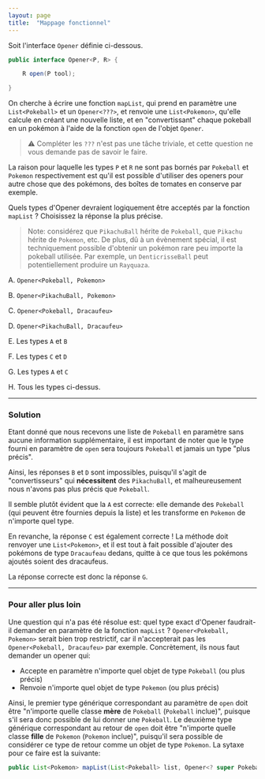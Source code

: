 ```yaml
---
layout: page
title:  "Mappage fonctionnel"
---
```


Soit l'interface `Opener` définie ci-dessous.

```java
public interface Opener<P, R> {

    R open(P tool);

}
```

On cherche à écrire une fonction `mapList`, qui prend en paramètre une `List<Pokeball>` et un `Opener<???>`, et renvoie une `List<Pokemon>`, qu'elle calcule en créant une nouvelle liste, et en "convertissant" chaque pokeball en un pokémon à l'aide de la fonction `open` de l'objet `Opener`. 

> ⚠️ Compléter les `???` n'est pas une tâche triviale, et cette question ne vous demande pas de savoir le faire. 

La raison pour laquelle les types `P` et `R` ne sont pas bornés par `Pokeball` et `Pokemon` respectivement est qu'il est possible d'utiliser des openers pour autre chose que des pokémons, des boîtes de tomates en conserve par exemple.

Quels types d'Opener devraient logiquement être acceptés par la fonction `mapList` ? Choisissez la réponse la plus précise.

> Note: considérez que `PikachuBall` hérite de `Pokeball`, que `Pikachu` hérite de `Pokemon`, etc. De plus, dû à un évènement spécial, il est techniquement possible d'obtenir un pokémon rare peu importe la pokeball utilisée. Par exemple, un `DenticrisseBall` peut potentiellement produire un `Rayquaza`.


A. `Opener<Pokeball, Pokemon>`

B. `Opener<PikachuBall, Pokemon>`

C. `Opener<Pokeball, Dracaufeu>`

D. `Opener<PikachuBall, Dracaufeu>`

E. Les types `A` et `B`

F. Les types `C` et `D`

G. Les types `A` et `C`

H. Tous les types ci-dessus.

***

### Solution

Etant donné que nous recevons une liste de `Pokeball` en paramètre sans aucune information supplémentaire, il est important de noter que le type fourni en paramètre de `open` sera toujours `Pokeball` et jamais un type "plus précis".

Ainsi, les réponses `B` et `D` sont impossibles, puisqu'il s'agit de "convertisseurs" qui **nécessitent** des `PikachuBall`, et malheureusement nous n'avons pas plus précis que `Pokeball`.

Il semble plutôt évident que la `A` est correcte: elle demande des `Pokeball` (qui peuvent être fournies depuis la liste) et les transforme en `Pokemon` de n'importe quel type.

En revanche, la réponse `C` est également correcte ! La méthode doit renvoyer une `List<Pokemon>`, et il est tout à fait possible d'ajouter des pokémons de type `Dracaufeau` dedans, quitte à ce que tous les pokémons ajoutés soient des dracaufeus.

La réponse correcte est donc la réponse `G`.

***

### Pour aller plus loin

Une question qui n'a pas été résolue est: quel type exact d'Opener faudrait-il demander en paramètre de la fonction `mapList` ? `Opener<Pokeball, Pokemon>` serait bien trop restrictif, car il n'accepterait pas les `Opener<Pokeball, Dracaufeu>` par exemple. Concrètement, ils nous faut demander un opener qui:

- Accepte en paramètre n'importe quel objet de type `Pokeball` (ou plus précis)
- Renvoie n'importe quel objet de type `Pokemon` (ou plus précis)

Ainsi, le premier type générique correspondant au paramètre de `open` doit être "n'importe quelle classe **mère** de `Pokeball` (`Pokeball` inclue)", puisque s'il sera donc possible de lui donner une `Pokeball`. Le deuxième type générique correspondant au retour de `open` doit être "n'importe quelle classe **fille** de `Pokemon` (`Pokemon` inclue)", puisqu'il sera possible de considérer ce type de retour comme un objet de type `Pokemon`. La sytaxe pour ce faire est la suivante:

```java
public List<Pokemon> mapList(List<Pokeball> list, Opener<? super Pokeball, ? extends Pokemon> opener) { ... }
```